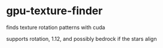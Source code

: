 # gpu-texture-finder
finds texture rotation patterns with cuda

supports rotation, 1.12, and possibly bedrock if the stars align
